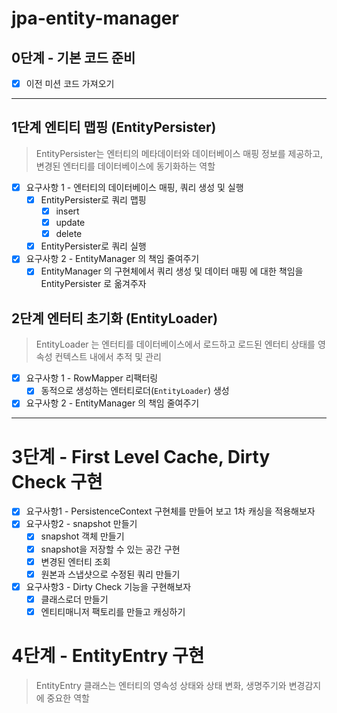 # jpa-entity-manager


## 0단계 - 기본 코드 준비

- [X] 이전 미션 코드 가져오기

--- 
## 1단계 엔티티 맵핑 (EntityPersister)
> EntityPersister는 엔터티의 메타데이터와 데이터베이스 매핑 정보를 제공하고, 변경된 엔터티를 데이터베이스에 동기화하는 역할

- [X] 요구사항 1 - 엔터티의 데이터베이스 매핑, 쿼리 생성 및 실행
  - [X] EntityPersister로 쿼리 맵핑 
    - [X] insert
    - [X] update
    - [X] delete
  - [X] EntityPersister로 쿼리 실행
- [X] 요구사항 2 - EntityManager 의 책임 줄여주기
  - [X] EntityManager 의 구현체에서 쿼리 생성 및 데이터 매핑 에 대한 책임을 EntityPersister 로 옮겨주자

## 2단계 엔터티 초기화 (EntityLoader)
> EntityLoader 는 엔터티를 데이터베이스에서 로드하고 로드된 엔터티 상태를 영속성 컨텍스트 내에서 추적 및 관리

- [X] 요구사항 1 - RowMapper 리팩터링
  -  [X] 동적으로 생성하는 엔터티로더(`EntityLoader`) 생성
- [X] 요구사항 2 - EntityManager 의 책임 줄여주기

---
# 3단계 - First Level Cache, Dirty Check 구현 
 - [X] 요구사항1 - PersistenceContext 구현체를 만들어 보고 1차 캐싱을 적용해보자
 - [X] 요구사항2 - snapshot 만들기
   - [X] snapshot 객체 만들기 
   - [X] snapshot을 저장할 수 있는 공간 구현 
   - [X] 변경된 엔터티 조회
   - [X] 원본과 스냅샷으로 수정된 쿼리 만들기 
 - [X] 요구사항3 - Dirty Check 기능을 구현해보자
   - [X] 클래스로더 만들기 
   - [X] 엔티티매니저 팩토리를 만들고 캐싱하기

# 4단계 - EntityEntry 구현
> EntityEntry 클래스는 엔터티의 영속성 상태와 상태 변화, 생명주기와 변경감지에 중요한 역할





